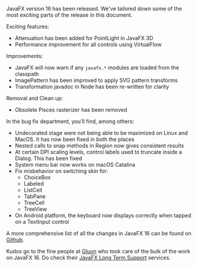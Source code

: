 JavaFX version 16 has been released. We've tailored down some of the most exciting parts of the release in this document.

Exciting features:
- Attenuation has been added for PointLight in JavaFX 3D
- Performance improvement for all controls using VirtualFlow

Improvements:
- JavaFX will now warn if any `javafx.*` modules are loaded from the classpath
- ImagePattern has been improved to apply SVG pattern transforms
- Transformation javadoc in Node has been re-written for clarity

Removal and Clean up:
- Obsolete Pisces rasterizer has been removed

In the bug fix department, you’ll find, among others:
- Undecorated stage were not being able to be maximized on Linux and MacOS. It has now been fixed in both the places
- Nested calls to snap methods in Region now gives consistent results
- At certain DPI scaling levels, control labels used to truncate inside a Dialog. This has been fixed
- System menu bar now works on macOS Catalina
- Fix misbehavior on switching skin for:
    - ChoiceBox
    - Labeled
    - ListCell
    - TabPane
    - TreeCell
    - TreeView
- On Android platform, the keyboard now displays correctly when tapped on a TextInput control

A more comprehensive list of all the changes in JavaFX 16 can be found on [Github](https://github.com/openjdk/jfx/blob/master/doc-files/release-notes-16.md).

Kudos go to the fine people at [Gluon](https://gluonhq.com) who took care of the bulk of the work on JavaFX 16. Do check their [JavaFX Long Term Support](https://gluonhq.com/services/javafx-support/) services.